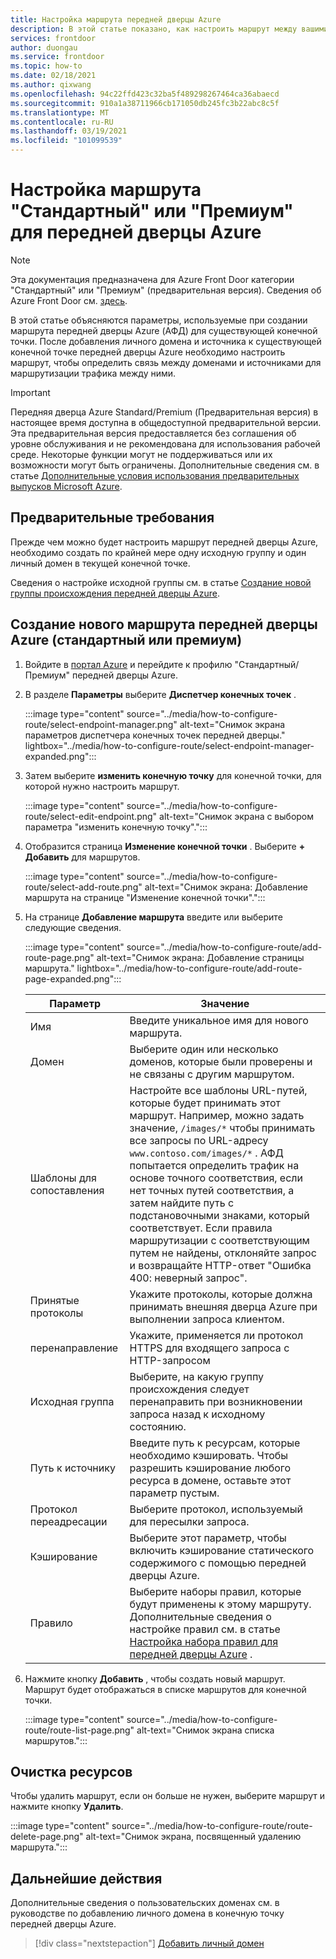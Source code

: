 ```yaml
---
title: Настройка маршрута передней дверцы Azure
description: В этой статье показано, как настроить маршрут между вашими доменами и исходными группами.
services: frontdoor
author: duongau
ms.service: frontdoor
ms.topic: how-to
ms.date: 02/18/2021
ms.author: qixwang
ms.openlocfilehash: 94c22ffd423c32ba5f489298267464ca36abaecd
ms.sourcegitcommit: 910a1a38711966cb171050db245fc3b22abc8c5f
ms.translationtype: MT
ms.contentlocale: ru-RU
ms.lasthandoff: 03/19/2021
ms.locfileid: "101099539"
---
```

# <a name="configure-an-azure-front-door-standardpremium-route"></a>Настройка маршрута "Стандартный" или "Премиум" для передней дверцы Azure

> [!Note]
> Эта документация предназначена для Azure Front Door категории "Стандартный" или "Премиум" (предварительная версия). Сведения об Azure Front Door см. [здесь](../front-door-overview.md).

В этой статье объясняются параметры, используемые при создании маршрута передней дверцы Azure (АФД) для существующей конечной точки. После добавления личного домена и источника к существующей конечной точке передней дверцы Azure необходимо настроить маршрут, чтобы определить связь между доменами и источниками для маршрутизации трафика между ними.

> [!IMPORTANT]
> Передняя дверца Azure Standard/Premium (Предварительная версия) в настоящее время доступна в общедоступной предварительной версии.
> Эта предварительная версия предоставляется без соглашения об уровне обслуживания и не рекомендована для использования рабочей среде. Некоторые функции могут не поддерживаться или их возможности могут быть ограничены.
> Дополнительные сведения см. в статье [Дополнительные условия использования предварительных выпусков Microsoft Azure](https://azure.microsoft.com/support/legal/preview-supplemental-terms/).

## <a name="prerequisites"></a>Предварительные требования

Прежде чем можно будет настроить маршрут передней дверцы Azure, необходимо создать по крайней мере одну исходную группу и один личный домен в текущей конечной точке. 

Сведения о настройке исходной группы см. в статье [Создание новой группы происхождения передней дверцы Azure](how-to-create-origin.md). 

## <a name="create-a-new-azure-front-door-standardpremium-route"></a>Создание нового маршрута передней дверцы Azure (стандартный или премиум)

1. Войдите в [портал Azure](https://portal.azure.com) и перейдите к профилю "Стандартный/Премиум" передней дверцы Azure.

1. В разделе **Параметры** выберите **Диспетчер конечных точек** .
   
    :::image type="content" source="../media/how-to-configure-route/select-endpoint-manager.png" alt-text="Снимок экрана параметров диспетчера конечных точек передней дверцы." lightbox="../media/how-to-configure-route/select-endpoint-manager-expanded.png":::

1. Затем выберите **изменить конечную точку** для конечной точки, для которой нужно настроить маршрут.
   
    :::image type="content" source="../media/how-to-configure-route/select-edit-endpoint.png" alt-text="Снимок экрана с выбором параметра &quot;изменить конечную точку&quot;.":::

1. Отобразится страница **Изменение конечной точки** . Выберите **+ Добавить** для маршрутов.
    
    :::image type="content" source="../media/how-to-configure-route/select-add-route.png" alt-text="Снимок экрана: Добавление маршрута на странице &quot;Изменение конечной точки&quot;.":::    
    
1. На странице **Добавление маршрута** введите или выберите следующие сведения.

    :::image type="content" source="../media/how-to-configure-route/add-route-page.png" alt-text="Снимок экрана: Добавление страницы маршрута." lightbox="../media/how-to-configure-route/add-route-page-expanded.png"::: 

    | Параметр | Значение |
    | --- | --- |
    | Имя | Введите уникальное имя для нового маршрута. |   
    | Домен| Выберите один или несколько доменов, которые были проверены и не связаны с другим маршрутом. |
    | Шаблоны для сопоставления  | Настройте все шаблоны URL-путей, которые будет принимать этот маршрут. Например, можно задать значение, `/images/*` чтобы принимать все запросы по URL-адресу `www.contoso.com/images/*` . АФД попытается определить трафик на основе точного соответствия, если нет точных путей соответствия, а затем найдите путь с подстановочными знаками, который соответствует. Если правила маршрутизации с соответствующим путем не найдены, отклоняйте запрос и возвращайте HTTP-ответ "Ошибка 400: неверный запрос". |
    | Принятые протоколы | Укажите протоколы, которые должна принимать внешняя дверца Azure при выполнении запроса клиентом. |
    | перенаправление | Укажите, применяется ли протокол HTTPS для входящего запроса с HTTP-запросом |
    | Исходная группа | Выберите, на какую группу происхождения следует перенаправить при возникновении запроса назад к исходному состоянию. |
    | Путь к источнику | Введите путь к ресурсам, которые необходимо кэшировать. Чтобы разрешить кэширование любого ресурса в домене, оставьте этот параметр пустым. |
    | Протокол переадресации | Выберите протокол, используемый для пересылки запроса. |
    | Кэширование | Выберите этот параметр, чтобы включить кэширование статического содержимого с помощью передней дверцы Azure. |
    | Правило | Выберите наборы правил, которые будут применены к этому маршруту. Дополнительные сведения о настройке правил см. в статье [Настройка набора правил для передней дверцы Azure](how-to-configure-rule-set.md) . | 

1. Нажмите кнопку **Добавить** , чтобы создать новый маршрут. Маршрут будет отображаться в списке маршрутов для конечной точки.
    
    :::image type="content" source="../media/how-to-configure-route/route-list-page.png" alt-text="Снимок экрана списка маршрутов.":::  
    
## <a name="clean-up-resources"></a>Очистка ресурсов

Чтобы удалить маршрут, если он больше не нужен, выберите маршрут и нажмите кнопку **Удалить**. 

:::image type="content" source="../media/how-to-configure-route/route-delete-page.png" alt-text="Снимок экрана, посвященный удалению маршрута.":::  

## <a name="next-steps"></a>Дальнейшие действия
Дополнительные сведения о пользовательских доменах см. в руководстве по добавлению личного домена в конечную точку передней дверцы Azure.

> [!div class="nextstepaction"]
> [Добавить личный домен]()
